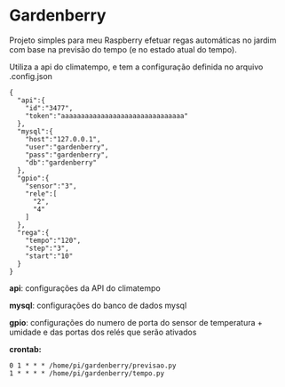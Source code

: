 # Gardenberry

Projeto simples para meu Raspberry efetuar regas automáticas no jardim com base na previsão do tempo (e no estado atual do tempo).

Utiliza a api do climatempo, e tem a configuração definida no arquivo
.config.json
```
{
  "api":{
    "id":"3477",
    "token":"aaaaaaaaaaaaaaaaaaaaaaaaaaaaaaa"
  },
  "mysql":{
    "host":"127.0.0.1",
    "user":"gardenberry",
    "pass":"gardenberry",
    "db":"gardenberry"
  },
  "gpio":{
    "sensor":"3",
    "rele":[
      "2",
      "4"
    ]
  },
  "rega":{
    "tempo":"120",
    "step":"3",
    "start":"10"
  }
}
```

**api**: configurações da API do climatempo

**mysql**: configurações do banco de dados mysql

**gpio**: configurações do numero de porta do sensor de temperatura + umidade e das portas dos relés que serão ativados

**crontab:**
```
0 1 * * * /home/pi/gardenberry/previsao.py
1 * * * * /home/pi/gardenberry/tempo.py
```
